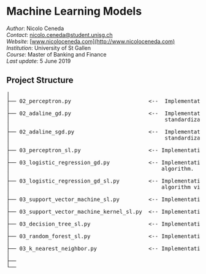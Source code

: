 # Machine Learning Models

*Author*: Nicolo Ceneda \
*Contact*: nicolo.ceneda@student.unisg.ch \
*Website*: [www.nicoloceneda.com](http://www.nicoloceneda.com) \
*Institution*: University of St Gallen \
*Course*: Master of Banking and Finance \
*Last update*: 5 June 2019

## Project Structure
<pre>
│
├── 02_perceptron.py                        <--  Implementation of a single layer perceptron
│
├── 02_adaline_gd.py                        <--  Implementation of a single layer adaptive linear neuron (with 
│                                                standardization) via gradient descent algorithm.
│
├── 02_adaline_sgd.py                       <--  Implementation of a single layer adaptive linear neuron (with 
│                                                standardization) via stochastic gradient descent algorithm.       
│
├── 03_perceptron_sl.py                     <-- Implementation of a single layer perceptron via sci-kit learn.
│
├── 03_logistic_regression_gd.py            <-- Implementation of a single layer logistic regression via gradient descent 
│                                               algorithm.                       
│
├── 03_logistic_regression_gd_sl.py         <-- Implementation of a single layer logistic regression via gradient descent 
│                                               algorithm via sci-kit learn.
│
├── 03_support_vector_machine_sl.py         <-- Implementation of a support vector machine via sci-kit learn.
│
├── 03_support_vector_machine_kernel_sl.py  <-- Implementation of a kernel support vector machine via sci-kit learn. 
│
├── 03_decision_tree_sl.py                  <-- Implementation of a decision tree via sci-kit learn.
│
├── 03_random_forest_sl.py                  <-- Implementation of a random forest via sci-kit learn.
│
├── 03_k_nearest_neighbor.py                <-- Implementation of a k-nearest neighbor classifier via sci-kit learn
│
├── 
└──
</pre>

